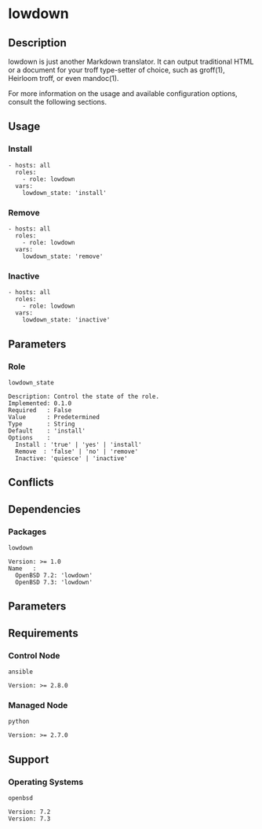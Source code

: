 # lowdown

## Description

lowdown is just another Markdown translator. It can output traditional HTML or a
document for your troff type-setter of choice, such as groff(1), Heirloom troff,
or even mandoc(1).

For more information on the usage and available configuration options,
consult the following sections.

## Usage

### Install

```
- hosts: all
  roles:
    - role: lowdown
  vars:
    lowdown_state: 'install'
```

### Remove

```
- hosts: all
  roles:
    - role: lowdown
  vars:
    lowdown_state: 'remove'
```

### Inactive

```
- hosts: all
  roles:
    - role: lowdown
  vars:
    lowdown_state: 'inactive'
```

## Parameters

### Role

`lowdown_state`

    Description: Control the state of the role.
    Implemented: 0.1.0
    Required   : False
    Value      : Predetermined
    Type       : String
    Default    : 'install'
    Options    :
      Install : 'true' | 'yes' | 'install'
      Remove  : 'false' | 'no' | 'remove'
      Inactive: 'quiesce' | 'inactive'

## Conflicts

## Dependencies

### Packages

`lowdown`

    Version: >= 1.0
    Name   :
      OpenBSD 7.2: 'lowdown'
      OpenBSD 7.3: 'lowdown'

## Parameters

## Requirements

### Control Node

`ansible`

    Version: >= 2.8.0

### Managed Node

`python`

    Version: >= 2.7.0

## Support

### Operating Systems

`openbsd`

    Version: 7.2
    Version: 7.3
